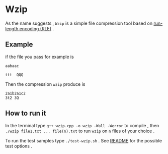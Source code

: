 # Wzip

As the name suggests , `Wzip` is a simple file compression tool based on [run-length encoding (RLE)](https://en.wikipedia.org/wiki/Run-length_encoding#Example) .

## Example
if the file you pass for example is 
```
aabaac

ttt  QQQ
```
Then the compression `wzip` produce is 
```
2a1b2a1c2
3t2 3Q
```
## How to run it

In the terminal type `g++ wzip.cpp -o wzip -Wall -Werror` to compile , then `./wzip file1.txt ... file(n).txt` to run `wzip` on `n` files of your choice .

To run the test samples type `./test-wzip.sh` . See [README](https://github.com/remzi-arpacidusseau/ostep-projects/blob/master/tester/README.md) for the possible test options . 
